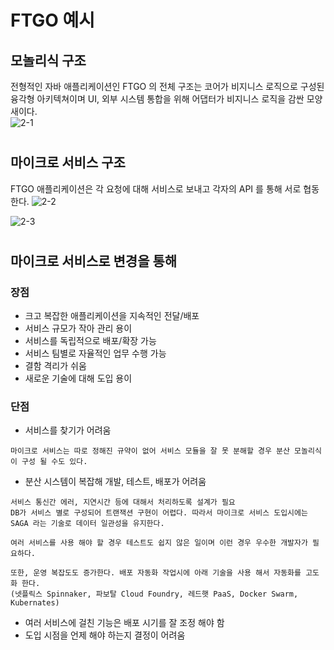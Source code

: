 # FTGO 예시

## 모놀리식 구조
전형적인 자바 애플리케이션인 FTGO 의 전체 구조는 코어가 비지니스 로직으로 구성된 융각형 아키텍쳐이며 UI, 외부 시스템 통합을 위해 어댑터가 비지니스 로직을 감싼 모양새이다.  
![2-1](https://raw.githubusercontent.com/sanggi-wjg/micro_service_pattern_study/main/data/2-1.png)

#
## 마이크로 서비스 구조
FTGO 애플리케이션은 각 요청에 대해 서비스로 보내고 각자의 API 를 통해 서로 협동한다.
![2-2](https://raw.githubusercontent.com/sanggi-wjg/micro_service_pattern_study/main/data/2-2.png)

![2-3](https://raw.githubusercontent.com/sanggi-wjg/micro_service_pattern_study/main/data/2-3.PNG)

#
## 마이크로 서비스로 변경을 통해
### 장점
* 크고 복잡한 애플리케이션을 지속적인 전달/배포 
* 서비스 규모가 작아 관리 용이
* 서비스를 독립적으로 배포/확장 가능
* 서비스 팀별로 자율적인 업무 수행 가능
* 결함 격리가 쉬움
* 새로운 기술에 대해 도입 용이

### 단점
* 서비스를 찾기가 어려움
```
마이크로 서비스는 따로 정해진 규약이 없어 서비스 모듈을 잘 못 분해할 경우 분산 모놀리식이 구성 될 수도 있다.
```
* 분산 시스템이 복잡해 개발, 테스트, 배포가 어려움
```
서비스 통신간 에러, 지연시간 등에 대해서 처리하도록 설계가 필요 
DB가 서비스 별로 구성되어 트랜잭션 구현이 어렵다. 따라서 마이크로 서비스 도입시에는 SAGA 라는 기술로 데이터 일관성을 유지한다.

여러 서비스를 사용 해야 할 경우 테스트도 쉽지 않은 일이며 이런 경우 우수한 개발자가 필요하다. 

또한, 운영 복잡도도 증가한다. 배포 자동화 작업시에 아래 기술을 사용 해서 자동화를 고도화 한다.
(넷플릭스 Spinnaker, 파보탈 Cloud Foundry, 레드햇 PaaS, Docker Swarm, Kubernates)
```
* 여러 서비스에 걸친 기능은 배포 시기를 잘 조정 해야 함
* 도입 시점을 언제 해야 하는지 결정이 어려움
